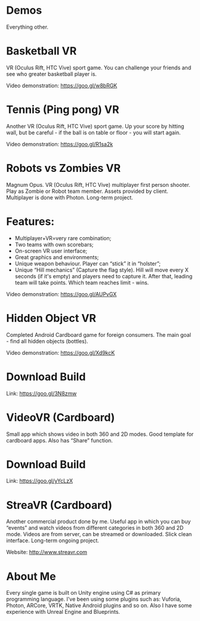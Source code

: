 # Demos
Everything other.
# Basketball VR
VR (Oculus Rift, HTC Vive) sport game. You can challenge your friends and see who greater basketball player is.

Video demonstration: https://goo.gl/w8bRGK
# Tennis (Ping pong) VR
Another VR (Oculus Rift, HTC Vive) sport game. Up your score by hitting wall, but be careful - if the ball is on table or floor - you will start again.

Video demonstration: https://goo.gl/R1sa2k
# Robots vs Zombies VR
Magnum Opus. VR (Oculus Rift, HTC Vive) multiplayer first person shooter. Play as Zombie or Robot team member. Assets provided by client. Multiplayer is done with Photon. Long-term project.
# Features:
- Multiplayer+VR=very rare combination;
- Two teams with own scorebars;
- On-screen VR user interface;
- Great graphics and environments;
- Unique weapon behaviour. Player can “stick” it in “holster”;
- Unique “Hill mechanics” (Capture the flag style). Hill will move every X seconds (if it's empty) and players need to capture it. After that, leading team will take points. Which team reaches limit - wins.

Video demonstration: https://goo.gl/AUPvGX
# Hidden Object VR
Completed Android Cardboard game for foreign consumers. The main goal - find all hidden objects (bottles).

Video demonstration: https://goo.gl/Xd9kcK
# Download Build
Link: https://goo.gl/3N8zmw
# VideoVR (Cardboard)
Small app which shows video in both 360 and 2D modes. Good template for cardboard apps. Also has “Share” function.
# Download Build
Link: https://goo.gl/yYcLzX
# StreaVR (Cardboard)
Another commercial product done by me. Useful app in which you can buy “events” and watch videos from different categories in both 360 and 2D mode. Videos are from server, can be streamed or downloaded. Slick clean interface. Long-term ongoing project.

Website: http://www.streavr.com

# About Me
Every single game is built on Unity engine using C# as primary programming language. I've been using some plugins such as: Vuforia, Photon, ARCore, VRTK, Native Android plugins and so on. Also I have some experience with Unreal Engine and Blueprints.
